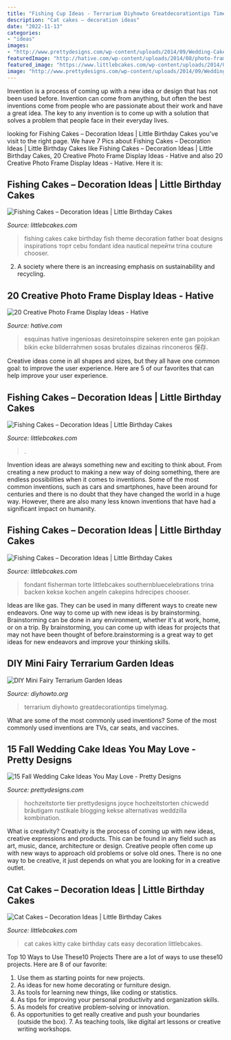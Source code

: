 ```yaml
---
title: "Fishing Cup Ideas - Terrarium Diyhowto Greatdecorationtips Timelymag"
description: "Cat cakes – decoration ideas"
date: "2022-11-13"
categories:
- "ideas"
images:
- "http://www.prettydesigns.com/wp-content/uploads/2014/09/Wedding-Cake-and-Cup-Cakes.jpg"
featuredImage: "http://hative.com/wp-content/uploads/2014/08/photo-frame-ideas/5-photo-frame-around-corner.jpg"
featured_image: "https://www.littlebcakes.com/wp-content/uploads/2014/01/Fishing-Cakes-Images-768x1024.jpg"
image: "http://www.prettydesigns.com/wp-content/uploads/2014/09/Wedding-Cake-and-Cup-Cakes.jpg"
---
```



Invention is a process of coming up with a new idea or design that has not been used before. Invention can come from anything, but often the best inventions come from people who are passionate about their work and have a great idea. The key to any invention is to come up with a solution that solves a problem that people face in their everyday lives.

	

		
looking for Fishing Cakes – Decoration Ideas | Little Birthday Cakes you've visit to the right page. We have 7 Pics about Fishing Cakes – Decoration Ideas | Little Birthday Cakes like Fishing Cakes – Decoration Ideas | Little Birthday Cakes, 20 Creative Photo Frame Display Ideas - Hative and also 20 Creative Photo Frame Display Ideas - Hative. Here it is:
		
    
## Fishing Cakes – Decoration Ideas | Little Birthday Cakes

<img loading=lazy src="http://www.littlebcakes.com/wp-content/uploads/2014/01/Fishing-Cakes-Images.jpg" onerror="this.onerror=null;this.src='https://tse3.mm.bing.net/th?id=OIP.PT8mZGQT0QsOmBA6coadawHaJ4&amp;pid=15.1';" alt="Fishing Cakes – Decoration Ideas | Little Birthday Cakes">

_Source: littlebcakes.com_

>fishing cakes cake birthday fish theme decoration father boat designs inspirations торт cebu fondant idea nautical перейти trina couture chooser. 

	

2. A society where there is an increasing emphasis on sustainability and recycling. 

    
## 20 Creative Photo Frame Display Ideas - Hative

<img loading=lazy src="http://hative.com/wp-content/uploads/2014/08/photo-frame-ideas/5-photo-frame-around-corner.jpg" onerror="this.onerror=null;this.src='https://tse1.mm.bing.net/th?id=OIP.r4PggnZlnCafjFdPvt4uuQHaLc&amp;pid=15.1';" alt="20 Creative Photo Frame Display Ideas - Hative">

_Source: hative.com_

>esquinas hative ingeniosas desiretoinspire sekeren ente gan pojokan bikin ecke bilderrahmen sosas brutales dizainas rinconeros 保存. 

	

Creative ideas come in all shapes and sizes, but they all have one common goal: to improve the user experience. Here are 5 of our favorites that can help improve your user experience.

    
## Fishing Cakes – Decoration Ideas | Little Birthday Cakes

<img loading=lazy src="https://www.littlebcakes.com/wp-content/uploads/2014/01/Fishing-Cakes.jpg" onerror="this.onerror=null;this.src='https://tse2.mm.bing.net/th?id=OIP.1tL40IB1MzU2xE_QJQ32zgHaJ4&amp;pid=15.1';" alt="Fishing Cakes – Decoration Ideas | Little Birthday Cakes">

_Source: littlebcakes.com_

>. 

	

Invention ideas are always something new and exciting to think about. From creating a new product to making a new way of doing something, there are endless possibilities when it comes to inventions. Some of the most common inventions, such as cars and smartphones, have been around for centuries and there is no doubt that they have changed the world in a huge way. However, there are also many less known inventions that have had a significant impact on humanity.

    
## Fishing Cakes – Decoration Ideas | Little Birthday Cakes

<img loading=lazy src="https://www.littlebcakes.com/wp-content/uploads/2014/01/Fishing-Cakes-Images-768x1024.jpg" onerror="this.onerror=null;this.src='https://tse4.mm.bing.net/th?id=OIP.S3wlJN5qLFvpB1LYeXJyMwHaJ4&amp;pid=15.1';" alt="Fishing Cakes – Decoration Ideas | Little Birthday Cakes">

_Source: littlebcakes.com_

>fondant fisherman torte littlebcakes southernbluecelebrations trina backen kekse kochen angeln cakepins hdrecipes chooser. 

	

Ideas are like gas. They can be used in many different ways to create new endeavors. One way to come up with new ideas is by brainstorming. Brainstorming can be done in any environment, whether it's at work, home, or on a trip. By brainstorming, you can come up with ideas for projects that may not have been thought of before.brainstorming is a great way to get ideas for new endeavors and improve your thinking skills.

    
## DIY Mini Fairy Terrarium Garden Ideas

<img loading=lazy src="https://www.diyhowto.org/wp-content/uploads/Tea-Cup-Terrarium-DIY-Mini-Fairy-Terrarium-Garden-Ideas.jpg" onerror="this.onerror=null;this.src='https://tse4.mm.bing.net/th?id=OIP.vKq1OElbp9odl4Rw3iSlewHaJ8&amp;pid=15.1';" alt="DIY Mini Fairy Terrarium Garden Ideas">

_Source: diyhowto.org_

>terrarium diyhowto greatdecorationtips timelymag. 

	

What are some of the most commonly used inventions?
Some of the most commonly used inventions are TVs, car seats, and vaccines.

    
## 15 Fall Wedding Cake Ideas You May Love - Pretty Designs

<img loading=lazy src="http://www.prettydesigns.com/wp-content/uploads/2014/09/Wedding-Cake-and-Cup-Cakes.jpg" onerror="this.onerror=null;this.src='https://tse1.mm.bing.net/th?id=OIP.8RIjzhVbCHRvoFYLAKNbjAHaKf&amp;pid=15.1';" alt="15 Fall Wedding Cake Ideas You May Love - Pretty Designs">

_Source: prettydesigns.com_

>hochzeitstorte tier prettydesigns joyce hochzeitstorten chicwedd bräutigam rustikale blogging kekse alternativas weddzilla kombination. 

	

What is creativity?
Creativity is the process of coming up with new ideas, creative expressions and products. This can be found in any field such as art, music, dance, architecture or design. Creative people often come up with new ways to approach old problems or solve old ones. There is no one way to be creative, it just depends on what you are looking for in a creative outlet.

    
## Cat Cakes – Decoration Ideas | Little Birthday Cakes

<img loading=lazy src="https://www.littlebcakes.com/wp-content/uploads/2014/01/Kitty-Cat-Cakes.jpg" onerror="this.onerror=null;this.src='https://tse1.mm.bing.net/th?id=OIP.O5KK-Yqo4YLdRTXdq0P86AHaJ-&amp;pid=15.1';" alt="Cat Cakes – Decoration Ideas | Little Birthday Cakes">

_Source: littlebcakes.com_

>cat cakes kitty cake birthday cats easy decoration littlebcakes. 

	

Top 10 Ways to Use These10 Projects
There are a lot of ways to use these10 projects. Here are 8 of our favorite:
1. Use them as starting points for new projects.
2. As ideas for new home decorating or furniture design.
3. As tools for learning new things, like coding or statistics.
4. As tips for improving your personal productivity and organization skills.
5. As models for creative problem-solving or innovation.
6. As opportunities to get really creative and push your boundaries (outside the box).      7. As teaching tools, like digital art lessons or creative writing workshops. 
